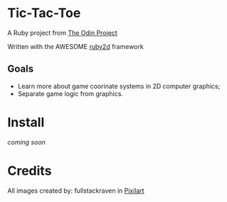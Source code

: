 # Tic-Tac-Toe
A Ruby project from [The Odin Project](https://www.theodinproject.com/lessons/ruby-tic-tac-toe)

Written with the AWESOME [ruby2d](http://www.ruby2d.com/) framework

## Goals

- Learn more about game coorinate systems in 2D computer graphics;
- Separate game logic from graphics.

# Install

*coming soon*

# Credits 

All images created by: fullstackraven in [Pixilart](https://www.pixilart.com/draw)
